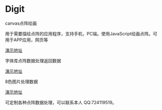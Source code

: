 # Digit
 canvas点阵绘画

用于需要描绘点阵的应用程序，支持手机，PC端。使用JavaScript绘画点阵。可用于APP应用，网页等

[演示地址](https://lumnca.github.io/Digit/index.html)

字体库点阵数据处理返回数据

[演示地址](https://47.106.254.86:1234)

8色图片处理数据

[演示地址](https://47.106.254.86:1234/img.html)

可定制各种点阵数据处理，可以联系本人 QQ:724119519。
